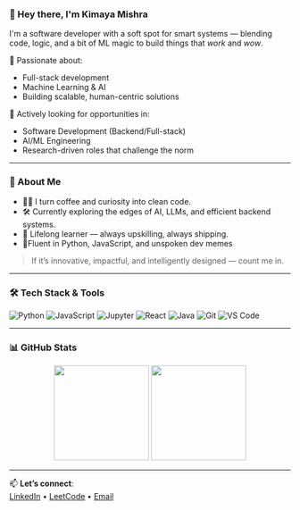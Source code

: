 <!--
**kimaya012/kimaya012** is a ✨ _special_ ✨ repository because its `README.md` (this file) appears on your GitHub profile.
-->
### 👋 Hey there, I'm Kimaya Mishra

I'm a software developer with a soft spot for smart systems — blending code, logic, and a bit of ML magic to build things that *work* and *wow*.

🧠 Passionate about:
- Full-stack development  
- Machine Learning & AI  
- Building scalable, human-centric solutions

💼 Actively looking for opportunities in:
- Software Development (Backend/Full-stack)
- AI/ML Engineering
- Research-driven roles that challenge the norm

---

### 🧩 About Me

- 👩‍💻 I turn coffee and curiosity into clean code.
- 🛠️ Currently exploring the edges of AI, LLMs, and efficient backend systems.
- 🌱 Lifelong learner — always upskilling, always shipping.
- 💬Fluent in Python, JavaScript, and unspoken dev memes

> If it’s innovative, impactful, and intelligently designed — count me in.

---

### 🛠 Tech Stack & Tools  
![Python](https://img.shields.io/badge/-Python-3776AB?style=flat&logo=python&logoColor=white)
![JavaScript](https://img.shields.io/badge/-JavaScript-F7DF1E?style=flat&logo=javascript&logoColor=black)
![Jupyter](https://img.shields.io/badge/-Jupyter-F37626?style=flat&logo=jupyter&logoColor=white)
![React](https://img.shields.io/badge/-React-20232A?style=flat&logo=react)
![Java](https://img.shields.io/badge/-Java-007396?style=flat&logo=java&logoColor=white)
![Git](https://img.shields.io/badge/-Git-F05032?style=flat&logo=git&logoColor=white)
![VS Code](https://img.shields.io/badge/-VS%20Code-007ACC?style=flat&logo=visual-studio-code&logoColor=white)

---

### 📊 GitHub Stats

<div align="center">

<!-- GitHub Stats -->
<img height="170px" src="https://github-readme-stats.vercel.app/api?username=kimaya012&show_icons=true&theme=default&hide=stars&count_private=true" />

<!-- Language Pie Chart -->
<img height="170px" src="https://github-readme-stats.vercel.app/api/top-langs/?username=kimaya012&layout=compact&theme=default" />

</div>

---

📫 **Let’s connect**:  
[LinkedIn](https://www.linkedin.com/in/kimayamishra12/) • [LeetCode](https://leetcode.com/u/kimaya_12/) • [Email](kimaya.mishra12@gmail.com)
